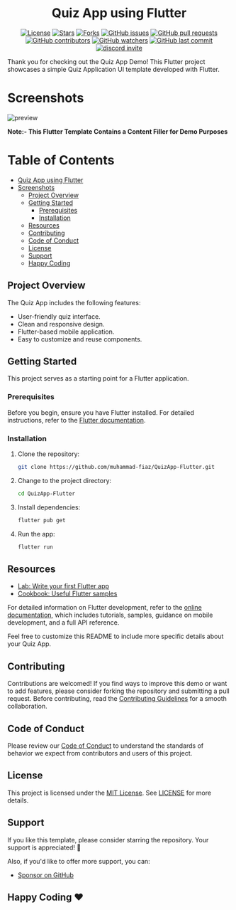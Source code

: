 <div style="text-align: center;">

# Quiz App using Flutter

[![License](https://img.shields.io/github/license/muhammad-fiaz/QuizApp-Flutter)](https://github.com/muhammad-fiaz/QuizApp-Flutter/blob/main/LICENSE)
[![Stars](https://img.shields.io/github/stars/muhammad-fiaz/QuizApp-Flutter)](https://github.com/muhammad-fiaz/QuizApp-Flutter/stargazers)
[![Forks](https://img.shields.io/github/forks/muhammad-fiaz/QuizApp-Flutter)](https://github.com/muhammad-fiaz/QuizApp-Flutter/network/members)
[![GitHub issues](https://img.shields.io/github/issues/muhammad-fiaz/QuizApp-Flutter)](https://github.com/muhammad-fiaz/QuizApp-Flutter/issues)
[![GitHub pull requests](https://img.shields.io/github/issues-pr/muhammad-fiaz/QuizApp-Flutter)](https://github.com/muhammad-fiaz/QuizApp-Flutter/pulls)
[![GitHub contributors](https://img.shields.io/github/contributors/muhammad-fiaz/QuizApp-Flutter)](https://github.com/muhammad-fiaz/QuizApp-Flutter/graphs/contributors)
[![GitHub watchers](https://img.shields.io/github/watchers/muhammad-fiaz/QuizApp-Flutter)](https://github.com/muhammad-fiaz/QuizApp-Flutter/watchers)
[![GitHub last commit](https://img.shields.io/github/last-commit/muhammad-fiaz/QuizApp-Flutter)](https://github.com/muhammad-fiaz/GpayApp-Flutter/commits/main)
<a href="https://discord.gg/uRkZ5cHf" target="_blank">
  <img
    src="https://dcbadge.limes.pink/api/server/https://discord.gg/uRkZ5cHf?style=shield"
    alt="discord invite"
  />
</a>

</div>

Thank you for checking out the Quiz App Demo! This Flutter project showcases a simple Quiz Application UI template developed with Flutter.

# Screenshots
![preview](https://github.com/muhammad-fiaz/QuizApp-Flutter/assets/75434191/38ff1a17-c3e4-4c5b-974e-a946672194a6)

**Note:- This Flutter Template Contains a Content Filler for Demo Purposes**

# Table of Contents

- [Quiz App using Flutter](#quiz-app-using-flutter)
- [Screenshots](#screenshots)
   - [Project Overview](#project-overview)
   - [Getting Started](#getting-started)
      - [Prerequisites](#prerequisites)
      - [Installation](#installation)
   - [Resources](#resources)
   - [Contributing](#contributing)
   - [Code of Conduct](#code-of-conduct)
   - [License](#license)
   - [Support](#support)
   - [Happy Coding](#happy-coding-%EF%B8%8F)

## Project Overview

The Quiz App includes the following features:
- User-friendly quiz interface.
- Clean and responsive design.
- Flutter-based mobile application.
- Easy to customize and reuse components.

## Getting Started

This project serves as a starting point for a Flutter application.

### Prerequisites

Before you begin, ensure you have Flutter installed. For detailed instructions, refer to the [Flutter documentation](https://docs.flutter.dev/get-started/install).

### Installation

1. Clone the repository:

    ```bash
    git clone https://github.com/muhammad-fiaz/QuizApp-Flutter.git
    ```

2. Change to the project directory:

    ```bash
    cd QuizApp-Flutter
    ```

3. Install dependencies:

    ```bash
    flutter pub get
    ```

4. Run the app:

    ```bash
    flutter run
    ```

## Resources

- [Lab: Write your first Flutter app](https://docs.flutter.dev/get-started/codelab)
- [Cookbook: Useful Flutter samples](https://docs.flutter.dev/cookbook)

For detailed information on Flutter development, refer to the [online documentation](https://docs.flutter.dev/), which includes tutorials, samples, guidance on mobile development, and a full API reference.

Feel free to customize this README to include more specific details about your Quiz App.


## Contributing
Contributions are welcomed! If you find ways to improve this demo or want to add features, please consider forking the repository and submitting a pull request. Before contributing, read the [Contributing Guidelines](CONTRIBUTING.md) for a smooth collaboration.

## Code of Conduct

Please review our [Code of Conduct](CODE_OF_CONDUCT.md) to understand the standards of behavior we expect from contributors and users of this project.

## License

This project is licensed under the [MIT License](./LICENSE). See [LICENSE](./LICENSE) for more details.

## Support

If you like this template, please consider starring the repository. Your support is appreciated! 💙

Also, if you'd like to offer more support, you can:

- [Sponsor on GitHub](https://github.com/sponsors/muhammad-fiaz)




## Happy Coding ❤️
